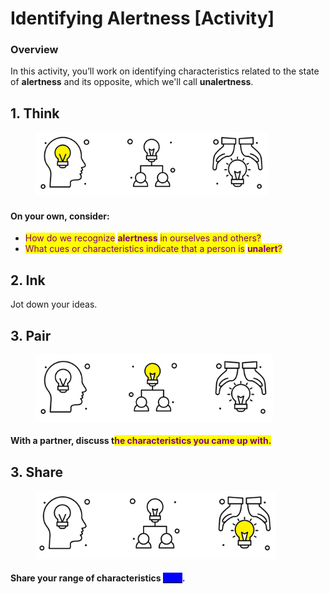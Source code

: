 # Identifying Alertness \[Activity]

### Overview&#x20;

In this activity, you’ll work on identifying characteristics related to the state of **alertness** and its opposite, which we'll call **unalertness**.

## 1. Think&#x20;

<div align="left">

<figure><img src="../.gitbook/assets/3 vectors - think yellow.png" alt="" width="373"><figcaption></figcaption></figure>

</div>

#### On your own, consider: &#x20;

* <mark style="color:purple;">How do we recognize</mark> <mark style="color:purple;"></mark><mark style="color:purple;">**alertness**</mark> <mark style="color:purple;"></mark><mark style="color:purple;">in ourselves and others?</mark>&#x20;
* <mark style="color:purple;">What cues or characteristics indicate that a person is</mark> <mark style="color:purple;"></mark><mark style="color:purple;">**unalert**</mark><mark style="color:purple;">?</mark>

## 2. Ink

Jot down your ideas.

## 3. Pair

<div align="left">

<figure><img src="../.gitbook/assets/3 vectors - pair yellow.png" alt="" width="380"><figcaption></figcaption></figure>

</div>

#### With a partner, discuss t<mark style="color:purple;">he characteristics you came up with.</mark>&#x20;

## 3. Share

<div align="left">

<figure><img src="../.gitbook/assets/3 vectors - share yellow.png" alt="" width="385"><figcaption></figcaption></figure>

</div>

#### Share your range of characteristics [<mark style="color:blue;background-color:blue;">**here**</mark>](https://jamboard.google.com/d/1CPkX6OPLH\_oFw2nFVqvJ21QUu1Vuk1l9SvmdUHd26xA/edit?usp=sharing).&#x20;

##

####
